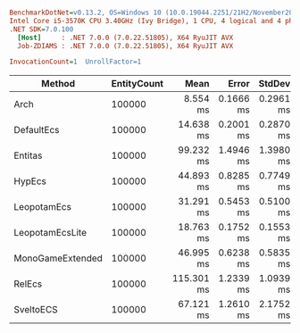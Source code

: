 ``` ini

BenchmarkDotNet=v0.13.2, OS=Windows 10 (10.0.19044.2251/21H2/November2021Update)
Intel Core i5-3570K CPU 3.40GHz (Ivy Bridge), 1 CPU, 4 logical and 4 physical cores
.NET SDK=7.0.100
  [Host]     : .NET 7.0.0 (7.0.22.51805), X64 RyuJIT AVX
  Job-ZDIAMS : .NET 7.0.0 (7.0.22.51805), X64 RyuJIT AVX

InvocationCount=1  UnrollFactor=1  

```
|           Method | EntityCount |       Mean |     Error |    StdDev | CacheMisses/Op |       Gen0 |      Gen1 |      Gen2 |   Allocated |
|----------------- |------------ |-----------:|----------:|----------:|---------------:|-----------:|----------:|----------:|------------:|
|             Arch |      100000 |   8.554 ms | 0.1666 ms | 0.2961 ms |         56,185 |          - |         - |         - |  9910.11 KB |
|       DefaultEcs |      100000 |  14.638 ms | 0.2001 ms | 0.2870 ms |        174,816 |  2000.0000 | 2000.0000 | 2000.0000 | 15417.45 KB |
|          Entitas |      100000 |  99.232 ms | 1.4946 ms | 1.3980 ms |      1,287,851 |  8000.0000 | 4000.0000 |         - | 59021.43 KB |
|           HypEcs |      100000 |  44.893 ms | 0.8285 ms | 0.7749 ms |        360,448 | 11000.0000 | 2000.0000 | 2000.0000 | 45333.15 KB |
|      LeopotamEcs |      100000 |  31.291 ms | 0.5453 ms | 0.5100 ms |        254,225 |  2000.0000 | 1000.0000 | 1000.0000 | 14709.32 KB |
|  LeopotamEcsLite |      100000 |  18.763 ms | 0.1752 ms | 0.1553 ms |        118,511 |  2000.0000 | 2000.0000 | 2000.0000 | 10219.15 KB |
| MonoGameExtended |      100000 |  46.995 ms | 0.6238 ms | 0.5835 ms |        577,946 |  3000.0000 | 3000.0000 | 3000.0000 | 23372.73 KB |
|           RelEcs |      100000 | 115.301 ms | 1.2339 ms | 1.0939 ms |      1,304,166 |  7000.0000 | 4000.0000 | 2000.0000 | 50750.64 KB |
|        SveltoECS |      100000 |  67.121 ms | 1.2610 ms | 2.1752 ms |      1,149,821 |          - |         - |         - |     2.16 KB |
